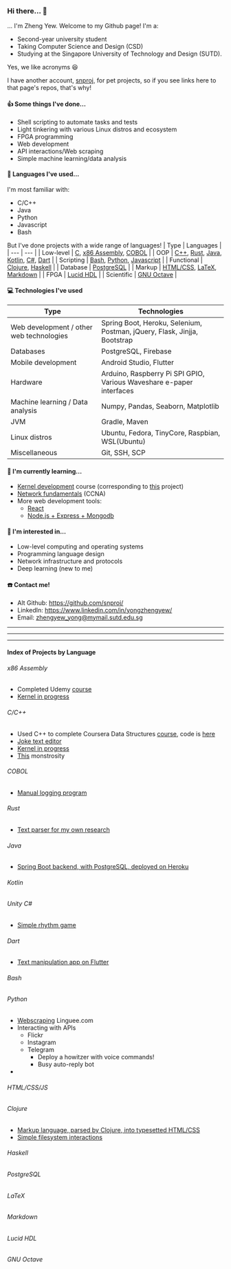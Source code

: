 ### Hi there... :wave:
... I'm Zheng Yew. Welcome to my Github page! I'm a:
- Second-year university student
- Taking Computer Science and Design (CSD)
- Studying at the Singapore University of Technology and Design (SUTD).

Yes, we like acronyms :laughing:

I have another account, [snproj](https://github.com/snproj), for pet projects, so if you see links here to that page's repos, that's why!

#### :thumbsup: Some things I've done...
- Shell scripting to automate tasks and tests
- Light tinkering with various Linux distros and ecosystem
- FPGA programming
- Web development
- API interactions/Web scraping
- Simple machine learning/data analysis

#### :pencil: Languages I've used...

I'm most familiar with:
- C/C++
- Java
- Python
- Javascript
- Bash

But I've done projects with a wide range of languages!
| Type | Languages |
| --- | --- |
| Low-level | [C](#c), [x86 Assembly](#x86-assembly), [COBOL](#cobol) |
| OOP | [C++](#c), [Rust](#rust), [Java](#java), [Kotlin](#kotlin), [C#](#unity-c), [Dart](#dart) |
| Scripting | [Bash](#bash), [Python](#python), [Javascript](#htmlcssjs) |
| Functional | [Clojure](#clojure), [Haskell](#haskell) |
| Database | [PostgreSQL](#postgresql) |
| Markup | [HTML/CSS](#htmlcssjs), [LaTeX](#latex), [Markdown](#markdown) |
| FPGA | [Lucid HDL](#lucid-hdl) |
| Scientific | [GNU Octave](#gnu-octave) |

#### :computer: Technologies I've used
| Type | Technologies |
| --- | --- |
| Web development / other web technologies | Spring Boot, Heroku, Selenium, Postman, jQuery, Flask, Jinjja, Bootstrap |
| Databases | PostgreSQL, Firebase |
| Mobile development | Android Studio, Flutter |
| Hardware | Arduino, Raspberry Pi SPI GPIO, Various Waveshare e-paper interfaces |
| Machine learning / Data analysis | Numpy, Pandas, Seaborn, Matplotlib |
| JVM | Gradle, Maven |
| Linux distros | Ubuntu, Fedora, TinyCore, Raspbian, WSL(Ubuntu)|
| Miscellaneous | Git, SSH, SCP |

#### :school: I'm currently learning...
- [Kernel development](https://www.udemy.com/course/developing-a-multithreaded-kernel-from-scratch/) course (corresponding to [this](https://github.com/snproj/sunriseKernel) project)
- [Network fundamentals](https://www.udemy.com/course/complete-networking-fundamentals-course-ccna-start/) (CCNA)
- More web development tools:
  - [React](https://www.udemy.com/course/react-the-complete-guide-incl-redux/)
  - [Node.js + Express + Mongodb](https://www.udemy.com/course/nodejs-express-mongodb-bootcamp/)

#### :telescope: I'm interested in...
- Low-level computing and operating systems
- Programming language design
- Network infrastructure and protocols
- Deep learning (new to me)

#### :phone: Contact me!
- Alt Github: https://github.com/snproj/
- LinkedIn: https://www.linkedin.com/in/yongzhengyew/
- Email: zhengyew_yong@mymail.sutd.edu.sg

---
---
---
#### Index of Projects by Language
###### x86 Assembly
- Completed Udemy [course](https://ude.my/UC-4a5e721b-bf77-4e12-b0e9-00dc8a083cbe/)
- [Kernel in progress](https://github.com/snproj/sunriseKernel)
###### C/C++
- Used C++ to complete Coursera Data Structures [course](https://www.coursera.org/account/accomplishments/certificate/8BBTJK6E4QUC), code is [here](https://github.com/YongZhengYew/DataStructuresInC)
- [Joke text editor](https://github.com/snproj/ediac)
- [Kernel in progress](https://github.com/snproj/sunriseKernel)
- [This](https://replit.com/join/awynhcatfg-sonnenaufgang) monstrosity
###### COBOL
- [Manual logging program](https://github.com/snproj/COUNTER)
###### Rust
- [Text parser for my own research](https://github.com/snproj/string_tree)
###### Java
- [Spring Boot backend, with PostgreSQL, deployed on Heroku](https://github.com/YongZhengYew/wHeReGotTimeFind_backend)
###### Kotlin
###### Unity C#
- [Simple rhythm game](https://github.com/snproj/ProjektZero2DGame)
###### Dart
- [Text manipulation app on Flutter](https://github.com/snproj/heckin_Brain)
###### Bash
###### Python
- [Webscraping](https://github.com/snproj/OpenDict) Linguee.com
- Interacting with APIs
  - Flickr
  - Instagram
  - Telegram
    - Deploy a howitzer with voice commands!
    - Busy auto-reply bot
- 
###### HTML/CSS/JS
###### Clojure
- [Markup language, parsed by Clojure, into typesetted HTML/CSS](https://github.com/snproj/dualwriter)
- [Simple filesystem interactions](https://github.com/snproj/aegiseculock)
###### Haskell
###### PostgreSQL
###### LaTeX
###### Markdown
###### Lucid HDL
###### GNU Octave

<!--
**YongZhengYew/YongZhengYew** is a ✨ _special_ ✨ repository because its `README.md` (this file) appears on your GitHub profile.

Here are some ideas to get you started:

- 🔭 I’m currently working on ...
- 🌱 I’m currently learning ...
- 👯 I’m looking to collaborate on ...
- 🤔 I’m looking for help with ...
- 💬 Ask me about ...
- 📫 How to reach me: ...
- 😄 Pronouns: ...
- ⚡ Fun fact: ...
-->
